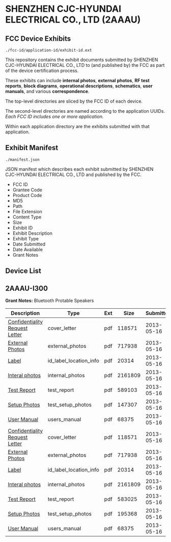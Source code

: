 # SHENZHEN CJC-HYUNDAI ELECTRICAL CO., LTD (2AAAU)
## FCC Device Exhibits

```
./fcc-id/application-id/exhibit-id.ext
```

This repository contains the exhibit documents submitted by SHENZHEN CJC-HYUNDAI ELECTRICAL CO., LTD to (and published by) the FCC as part of the device certification process.

These exhibits can include **internal photos**, **external photos**, **RF test reports**, **block diagrams**, **operational descriptions**, **schematics**, **user manuals**, and various **correspondence**.

The top-level directories are sliced by the FCC ID of each device.

The second-level directories are named according to the application UUIDs. *Each FCC ID includes one or more application.*

Within each application directory are the exhibits submitted with that application. 

## Exhibit Manifest

```
./manifest.json
```

JSON manifest which describes each exhibit submitted by SHENZHEN CJC-HYUNDAI ELECTRICAL CO., LTD and published by the FCC.

- FCC ID
- Grantee Code
- Product Code
- MD5
- Path
- File Extension
- Content Type
- Size
- Exhibit ID
- Exhibit Description
- Exhibit Type
- Date Submitted
- Date Available
- Grant Notes

## Device List
## 2AAAU-I300
**Grant Notes:** Bluetooth Protable Speakers

| Description | Type | Ext | Size | Submitted | Available |
| ----------- | ---- | --- | ---- | --------- | --------- |
| [Confidentiality Request Letter](2AAAU-I300/a73b2fc99b52fd22301707e478ced6ba/1966413.pdf) | cover_letter | pdf | 118571 | 2013-05-16 | 2013-05-16 |
| [External Photos](2AAAU-I300/a73b2fc99b52fd22301707e478ced6ba/1966414.pdf) | external_photos | pdf | 717938 | 2013-05-16 | 2013-05-16 |
| [Label](2AAAU-I300/a73b2fc99b52fd22301707e478ced6ba/1966418.pdf) | id_label_location_info | pdf | 20314 | 2013-05-16 | 2013-05-16 |
| [Interal photos](2AAAU-I300/a73b2fc99b52fd22301707e478ced6ba/1966417.pdf) | internal_photos | pdf | 2161809 | 2013-05-16 | 2013-05-16 |
| [Test Report](2AAAU-I300/a73b2fc99b52fd22301707e478ced6ba/1966415.pdf) | test_report | pdf | 589103 | 2013-05-16 | 2013-05-16 |
| [Setup Photos](2AAAU-I300/a73b2fc99b52fd22301707e478ced6ba/1966419.pdf) | test_setup_photos | pdf | 147307 | 2013-05-16 | 2013-05-16 |
| [User Manual](2AAAU-I300/a73b2fc99b52fd22301707e478ced6ba/1966416.pdf) | users_manual | pdf | 68375 | 2013-05-16 | 2013-05-16 |
| [Confidentiality Request Letter](2AAAU-I300/ddb167608d042443d07e73f5a3a41eec/1966413.pdf) | cover_letter | pdf | 118571 | 2013-05-16 | 2013-05-16 |
| [External Photos](2AAAU-I300/ddb167608d042443d07e73f5a3a41eec/1966414.pdf) | external_photos | pdf | 717938 | 2013-05-16 | 2013-05-16 |
| [Label](2AAAU-I300/ddb167608d042443d07e73f5a3a41eec/1966418.pdf) | id_label_location_info | pdf | 20314 | 2013-05-16 | 2013-05-16 |
| [Interal photos](2AAAU-I300/ddb167608d042443d07e73f5a3a41eec/1966417.pdf) | internal_photos | pdf | 2161809 | 2013-05-16 | 2013-05-16 |
| [Test Report](2AAAU-I300/ddb167608d042443d07e73f5a3a41eec/1966425.pdf) | test_report | pdf | 583025 | 2013-05-16 | 2013-05-16 |
| [Setup Photos](2AAAU-I300/ddb167608d042443d07e73f5a3a41eec/1966429.pdf) | test_setup_photos | pdf | 195368 | 2013-05-16 | 2013-05-16 |
| [User Manual](2AAAU-I300/ddb167608d042443d07e73f5a3a41eec/1966416.pdf) | users_manual | pdf | 68375 | 2013-05-16 | 2013-05-16 |
